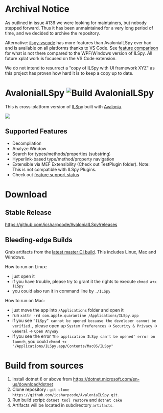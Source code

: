 # Archival Notice

As outlined in issue #136 we were looking for maintainers, but nobody stepped forward. Thus it has been unmaintained for a very long period of time, 
and we decided to archive the repository.

Alternative: [ilspy-vscode](https://marketplace.visualstudio.com/items?itemName=icsharpcode.ilspy-vscode) has more features than AvaloniaILSpy ever had and
is available on all platforms thanks to VS Code. See [feature comparison](https://github.com/icsharpcode/ilspy-vscode/wiki/Feature-Comparison) for what is 
not there compared to the WPF/Windows version of ILSpy. All future xplat work is focused on the VS Code extension.

We do not intend to resurrect a "copy of ILSpy with UI framework XYZ" as this project has proven how hard it is to keep a copy up to date.


# AvaloniaILSpy ![Build AvaloniaILSpy](https://github.com/icsharpcode/AvaloniaILSpy/workflows/Build%20AvaloniaILSpy/badge.svg?branch=master)

This is cross-platform version of [ILSpy](https://github.com/icsharpcode/ILSpy) built with [Avalonia](https://github.com/AvaloniaUI/Avalonia).

![](https://github.com/icsharpcode/AvaloniaILSpy/raw/master/preview.png)

Supported Features 
-------
 * Decompilation
 * Analyze Window
 * Search for types/methods/properties (substring)
 * Hyperlink-based type/method/property navigation
 * Extensible via MEF Extensibility (Check out TestPlugin folder). Note: This is not compatible with ILSpy Plugins.
 * Check out [feature support status](https://github.com/icsharpcode/AvaloniaILSpy/issues/1)

# Download

## Stable Release

https://github.com/icsharpcode/AvaloniaILSpy/releases

## Bleeding-edge Builds
Grab artifacts from the [latest master CI build](https://github.com/icsharpcode/AvaloniaILSpy/actions?query=workflow%3A%22Build+AvaloniaILSpy%22+branch%3Amaster+is%3Asuccess).
This includes Linux, Mac and Windows.

How to run on Linux: 
- just open it
- if you have trouble, please try to grant it the rights to execute `chmod a+x ILSpy`
- you could also run it in command line by `./ILSpy`

How to run on Mac:
- just move the app into `/Applications` folder and open it
- run `xattr -rd com.apple.quarantine /Applications/ILSpy.app`
- if you see `“ILSpy” cannot be opened because the developer cannot be verified.`, please open up `System Preferences` -> `Security & Privacy` -> `General` -> `Open Anyway` 
- if you see the error `The application ILSpy can't be opened' error on launch`, you could `chmod +x "/Applications/ILSpy.app/Contents/MacOS/ILSpy"`

# Build from sources

1. Install dotnet 6 or above from https://dotnet.microsoft.com/en-us/download/dotnet
2. Clone repository : `git clone https://github.com/icsharpcode/AvaloniaILSpy.git`.
3. Run build script: `dotnet tool restore` and `dotnet cake`
4. Artifacts will be located in subdirectory `artifacts`.
